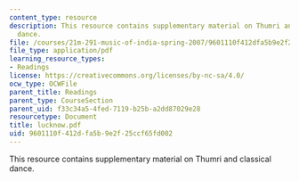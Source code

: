 ```yaml
---
content_type: resource
description: This resource contains supplementary material on Thumri and classical
  dance.
file: /courses/21m-291-music-of-india-spring-2007/9601110f412dfa5b9e2f25ccf65fd002_lucknow.pdf
file_type: application/pdf
learning_resource_types:
- Readings
license: https://creativecommons.org/licenses/by-nc-sa/4.0/
ocw_type: OCWFile
parent_title: Readings
parent_type: CourseSection
parent_uid: f33c34a5-4fed-7119-b25b-a2dd87029e28
resourcetype: Document
title: lucknow.pdf
uid: 9601110f-412d-fa5b-9e2f-25ccf65fd002
---
```

This resource contains supplementary material on Thumri and classical dance.